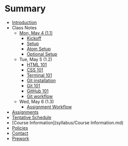 # Summary

* [Introduction](README.md)
* Class Notes
   * [Mon, May 4 (1.1)](notes/misc/1.1.md)
       * [Kickoff](notes/misc/kickoff.md)
       * [Setup](notes/misc/setup.md)
       * [Atom Setup](notes/misc/atom-setup.md)
       * [Optional Setup](notes/misc/optional-setup.md)
   * Tue, May 5 (1.2)
       * [HTML 101](notes/html/html-101.md)
       * [CSS 101](notes/css/css-101.md)
       * [Terminal 101](notes/unix/terminal-101.md)
       * [Git installation](notes/git/git-installation.md)
       * [Git 101](notes/git/git-101.md)
       * [GitHub 101](notes/git/github-101.md)
       * [Git workflow](notes/git/git-workflow.md)
   * Wed, May 6 (1.3)
       * [Assignment Workflow](notes/git/assignment-workflow.md)
* [Assignments](https://github.com/TIY-GVL-FEE-2015-May/assignments)
* [Tentative Schedule](syllabus/Schedule.md)
* [Course Information](syllabus/Course Information.md)
* [Policies](syllabus/Policies.md)
* [Contact](syllabus/Contact.md)
* [Prework](prework.md)

